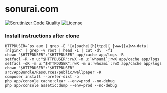 # sonurai.com

[![Scrutinizer Code Quality](https://img.shields.io/scrutinizer/g/sonu27/sonurai.com/master.svg)](https://scrutinizer-ci.com/g/sonu27/sonurai.com/?branch=master)
![License](https://img.shields.io/badge/license-MIT-blue.svg "MIT licence")

### Install instructions after clone
```
HTTPDUSER=`ps aux | grep -E '[a]pache|[h]ttpd|[_]www|[w]ww-data|[n]ginx' | grep -v root | head -1 | cut -d\  -f1`
chown "$HTTPDUSER":"$HTTPDUSER" app/cache app/logs -R
setfacl -R -m u:"$HTTPDUSER":rwX -m u:`whoami`:rwX app/cache app/logs
setfacl -dR -m u:"$HTTPDUSER":rwX -m u:`whoami`:rwX app/cache app/logs
chown "$HTTPDUSER":"$HTTPDUSER" src/AppBundle/Resources/public/wallpaper -R
composer install --prefer-dist -o
php app/console cache:clear --env=prod --no-debug
php app/console assetic:dump --env=prod --no-debug
```
